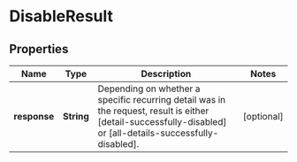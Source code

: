 

# DisableResult


## Properties

| Name | Type | Description | Notes |
|------------ | ------------- | ------------- | -------------|
|**response** | **String** | Depending on whether a specific recurring detail was in the request, result is either [detail-successfully-disabled] or [all-details-successfully-disabled]. |  [optional] |



